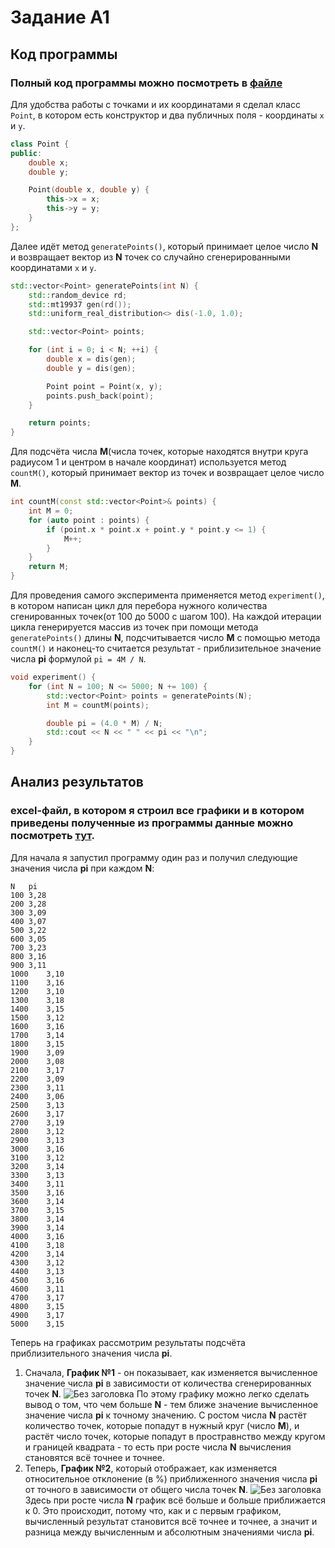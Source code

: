 # Задание А1

## Код программы 
### Полный код программы можно посмотреть в [файле](experiment.cpp) 
Для удобства работы с точками и их координатами я сделал класс `Point`, в котором есть конструктор и два публичных поля - координаты `x` и `y`.
```cpp
class Point {
public:
    double x;
    double y;

    Point(double x, double y) {
        this->x = x;
        this->y = y;
    }
};
```

Далее идёт метод `generatePoints()`, который принимает целое число **N** и возвращает вектор из **N** точек со случайно сгенерированными координатами `x` и `y`.
```cpp
std::vector<Point> generatePoints(int N) {
    std::random_device rd;
    std::mt19937 gen(rd());
    std::uniform_real_distribution<> dis(-1.0, 1.0);

    std::vector<Point> points;

    for (int i = 0; i < N; ++i) {
        double x = dis(gen);
        double y = dis(gen);

        Point point = Point(x, y);
        points.push_back(point);
    }

    return points;
}
```
Для подсчёта числа **M**(числа точек, которые находятся внутри круга радиусом 1 и центром в начале координат) используется метод `countM()`, который принимает вектор из точек и возвращает целое число **M**. 
```cpp
int countM(const std::vector<Point>& points) {
    int M = 0;
    for (auto point : points) {
        if (point.x * point.x + point.y * point.y <= 1) {
            M++;
        }
    }
    return M;
}
```
Для проведения самого эксперимента применяется метод `experiment()`, в котором написан цикл для перебора нужного количества сгенированных точек(от 100 до 5000 с шагом 100). На каждой итерации цикла генерируется массив из точек при помощи метода `generatePoints()` длины **N**, подсчитывается число **M** с помощью метода `countM()` и наконец-то считается результат - приблизительное значение числа **pi** формулой `pi = 4M / N`.
```cpp
void experiment() {
    for (int N = 100; N <= 5000; N += 100) {
        std::vector<Point> points = generatePoints(N);
        int M = countM(points);

        double pi = (4.0 * M) / N;
        std::cout << N << " " << pi << "\n";
    }
}
```

## Анализ результатов 
### excel-файл, в котором я строил все графики и в котором приведены полученные из программы данные можно посмотреть [тут](A1.xlsx).
Для начала я запустил программу один раз и получил следующие значения числа **pi** при каждом **N**:
```
N	pi
100	3,28
200	3,28
300	3,09
400	3,07
500	3,22
600	3,05
700	3,23
800	3,16
900	3,11
1000	3,10
1100	3,16
1200	3,10
1300	3,18
1400	3,15
1500	3,12
1600	3,16
1700	3,14
1800	3,15
1900	3,09
2000	3,08
2100	3,17
2200	3,09
2300	3,11
2400	3,06
2500	3,13
2600	3,17
2700	3,19
2800	3,12
2900	3,13
3000	3,16
3100	3,12
3200	3,14
3300	3,13
3400	3,11
3500	3,16
3600	3,14
3700	3,15
3800	3,14
3900	3,14
4000	3,16
4100	3,18
4200	3,14
4300	3,12
4400	3,13
4500	3,16
4600	3,11
4700	3,17
4800	3,15
4900	3,17
5000	3,15
```

Теперь на графиках рассмотрим результаты подсчёта приблизительного значения числа **pi**.

1. Сначала, **График №1** - он показывает, как изменяется вычисленное значение числа **pi** в зависимости от количества сгенерированных точек **N**.
   ![Без заголовка](https://github.com/flowykk/algorithms-hse/assets/71427624/3a800419-d0d2-4315-ace0-23ee20b1d920)
   По этому графику можно легко сделать вывод о том, что чем больше **N** - тем ближе значение вычисленное значение числа **pi** к точному значению. С ростом числа **N** растёт количество точек, которые попадут в нужный круг (число **M**), и растёт число точек, которые попадут в простравнство между кругом и границей квадрата - то есть при росте числа **N** вычисления становятся всё точнее и точнее.
2. Теперь, **График №2**, который отображает, как изменяется относительное отклонение (в %) приближенного значения числа **pi** от точного в зависимости от общего числа точек **N**.
   ![Без заголовка](https://github.com/flowykk/algorithms-hse/assets/71427624/b889bb7b-3be6-4616-96e0-ee39d9f2870f)
   Здесь при росте числа **N** график всё больше и больше приближается к 0. Это происходит, потому что, как и с первым графиком, вычисленный результат становится всё точнее и точнее, а значит и разница между вычисленным и абсолютным значениями числа **pi**.

